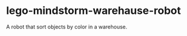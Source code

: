 lego-mindstorm-warehause-robot
==============================

A robot that sort objects by color in a warehouse.
